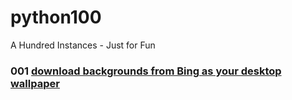 # python100
A Hundred Instances - Just for Fun

### 001 [download backgrounds from Bing as your desktop wallpaper](001)
